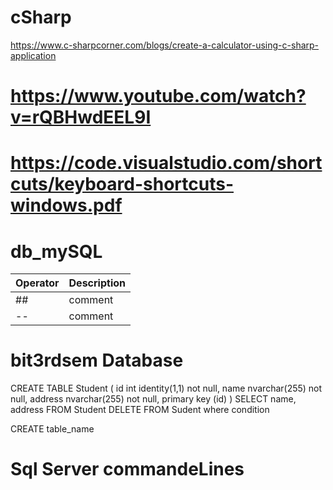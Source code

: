 # cSharp

https://www.c-sharpcorner.com/blogs/create-a-calculator-using-c-sharp-application

# https://www.youtube.com/watch?v=rQBHwdEEL9I
# https://code.visualstudio.com/shortcuts/keyboard-shortcuts-windows.pdf 


# db_mySQL

| Operator | Description |
| --- | --- |
| ## | comment |
| -- | comment |

# bit3rdsem Database

CREATE TABLE Student ( id int identity(1,1) not null, name nvarchar(255) not null, address nvarchar(255) not null, primary key (id) )
SELECT name, address FROM Student
DELETE FROM Sudent where condition 

CREATE table_name 


# Sql Server commandeLines
